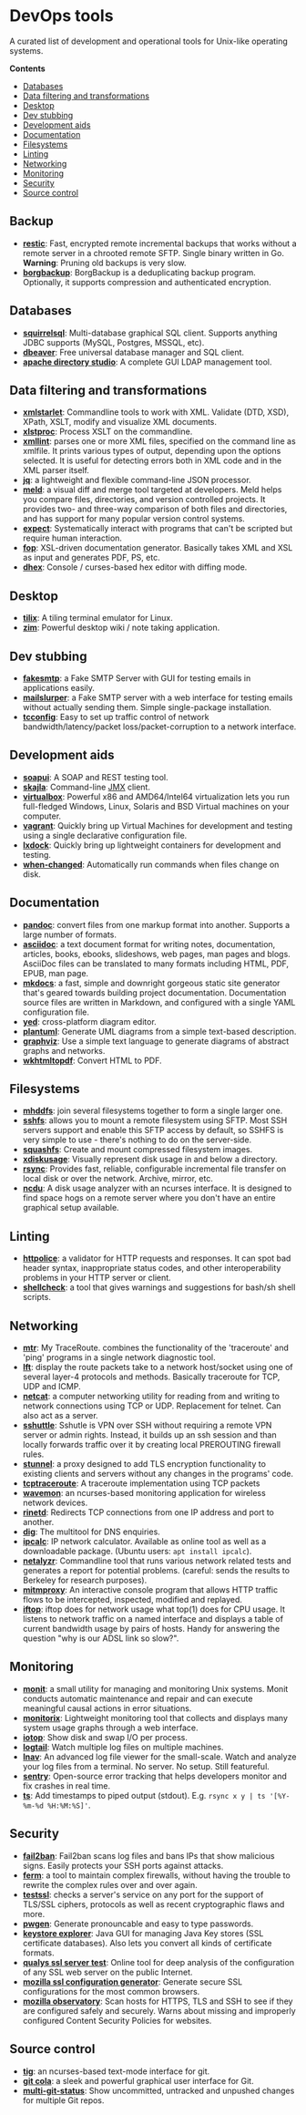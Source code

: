 DevOps tools
============

A curated list of development and operational tools for Unix-like operating
systems.

**Contents**

* [Databases](#databases)
* [Data filtering and transformations](#data-filtering-and-transformations)
* [Desktop](#desktop)
* [Dev stubbing](#dev-stubbing)
* [Development aids](#development-aids)
* [Documentation](#documentation)
* [Filesystems](#filesystems)
* [Linting](#linting)
* [Networking](#networking)
* [Monitoring](#monitoring)
* [Security](#security)
* [Source control](#source-control)


## Backup

* **[restic](https://restic.readthedocs.io/en/latest/)**: Fast, encrypted
  remote incremental backups that works without a remote server in a chrooted
  remote SFTP. Single binary written in Go. **Warning**: Pruning old backups
  is very slow.
* **[borgbackup](https://borgbackup.readthedocs.io/en/stable/)**: BorgBackup
  is a deduplicating backup program. Optionally, it supports compression and
  authenticated encryption.


## Databases

* **[squirrelsql](http://squirrel-sql.sourceforge.net/)**: Multi-database
  graphical SQL client. Supports anything JDBC supports (MySQL, Postgres,
  MSSQL, etc).
* **[dbeaver](https://github.com/serge-rider/dbeaver)**: Free universal
  database manager and SQL client.
* **[apache directory studio](http://directory.apache.org/studio/)**: A
  complete GUI LDAP management tool.


## Data filtering and transformations

* **[xmlstarlet](http://xmlstar.sourceforge.net/)**: Commandline tools to work
  with XML. Validate (DTD, XSD), XPath, XSLT, modify and visualize XML
  documents.
* **[xlstproc](http://xmlsoft.org/XSLT/xsltproc.html)**: Process XSLT on the
  commandline.
* **[xmllint](http://xmlsoft.org/xmllint.html)**: parses one or more XML
  files, specified on the command line as xmlfile. It prints various types of
  output, depending upon the options selected. It is useful for detecting
  errors both in XML code and in the XML parser itself.
* **[jq](https://stedolan.github.io/jq/)**: a lightweight and flexible
  command-line JSON processor.
* **[meld](http://meldmerge.org/)**: a visual diff and merge tool targeted at
  developers. Meld helps you compare files, directories, and version
  controlled projects. It provides two- and three-way comparison of both files
  and directories, and has support for many popular version control systems.
* **[expect](https://linux.die.net/man/1/expect)**: Systematically interact
  with programs that can't be scripted but require human interaction.
* **[fop](https://xmlgraphics.apache.org/fop/)**: XSL-driven documentation
  generator. Basically takes XML and XSL as input and generates PDF, PS, etc.
* **[dhex](http://www.dettus.net/dhex/)**: Console / curses-based hex editor
  with diffing mode.


## Desktop

* **[tilix](https://github.com/gnunn1/tilix)**: A tiling terminal emulator for
  Linux.
* **[zim](http://zim-wiki.org/)**: Powerful desktop wiki / note taking
  application.


## Dev stubbing

* **[fakesmtp](http://nilhcem.com/FakeSMTP/index.html)**: a Fake SMTP Server
  with GUI for testing emails in applications easily.
* **[mailslurper](http://mailslurper.com/)**: a Fake SMTP server with a web
  interface for testing emails without actually sending them. Simple
  single-package installation.
* **[tcconfig](https://github.com/thombashi/tcconfig/blob/master/README.rst)**:
  Easy to set up traffic control of network bandwidth/latency/packet
  loss/packet-corruption to a network interface.


## Development aids

* **[soapui](https://www.soapui.org/)**: A SOAP and REST testing tool.
* **[skajla](http://skajla.blogspot.nl/2010/05/jmx-command-line-client.html)**:
  Command-line [JMX](https://en.wikipedia.org/wiki/Java_Management_Extensions)
  client.
* **[virtualbox](https://www.virtualbox.org/)**: Powerful x86 and
  AMD64/Intel64 virtualization lets you run full-fledged Windows, Linux,
  Solaris and BSD Virtual machines on your computer.
* **[vagrant](https://www.vagrantup.com/)**: Quickly bring up Virtual Machines
  for development and testing using a single declarative configuration file.
* **[lxdock](http://lxdock.readthedocs.io/)**: Quickly bring up lightweight
  containers for development and testing.
* **[when-changed](https://github.com/joh/when-changed)**: Automatically run
  commands when files change on disk.


## Documentation

* **[pandoc](https://pandoc.org/)**: convert files from one markup format into
  another. Supports a large number of formats.
* **[asciidoc](http://www.methods.co.nz/asciidoc/)**: a text document format
  for writing notes, documentation, articles, books, ebooks, slideshows, web
  pages, man pages and blogs. AsciiDoc files can be translated to many formats
  including HTML, PDF, EPUB, man page.
* **[mkdocs](http://www.mkdocs.org/)**: a fast, simple and downright gorgeous
  static site generator that's geared towards building project documentation.
  Documentation source files are written in Markdown, and configured with a
  single YAML configuration file.
* **[yed](https://www.yworks.com/products/yed)**: cross-platform diagram
  editor.
* **[plantuml](http://plantuml.com/)**: Generate UML diagrams from a simple
  text-based description.
* **[graphviz](http://www.graphviz.org/)**: Use a simple text language to
  generate diagrams of abstract graphs and networks.
* **[wkhtmltopdf](https://wkhtmltopdf.org/)**: Convert HTML to PDF.


## Filesystems

* **[mhddfs](https://romanrm.net/mhddfs)**: join several filesystems together to
  form a single larger one.
* **[sshfs](https://github.com/libfuse/sshfs)**: allows you to mount a remote
  filesystem using SFTP. Most SSH servers support and enable this SFTP access
  by default, so SSHFS is very simple to use - there's nothing to do on the
  server-side.
* **[squashfs](http://squashfs.sourceforge.net/)**: Create and mount compressed
  filesystem images.
* **[xdiskusage](http://xdiskusage.sourceforge.net/)**: Visually represent
  disk usage in and below a directory.
* **[rsync](https://rsync.samba.org/)**: Provides fast, reliable, configurable
  incremental file transfer on local disk or over the network. Archive,
  mirror, etc.
* **[ncdu](https://dev.yorhel.nl/ncdu/scr)**: A disk usage analyzer with an
  ncurses interface. It is designed to find space hogs on a remote server
  where you don't have an entire graphical setup available.


## Linting

* **[httpolice](https://github.com/vfaronov/httpolice)**: a validator for HTTP
  requests and responses. It can spot bad header syntax, inappropriate status
  codes, and other interoperability problems in your HTTP server or client.
* **[shellcheck](http://www.shellcheck.net/)**: a tool that gives warnings and
  suggestions for bash/sh shell scripts.


## Networking

* **[mtr](https://www.bitwizard.nl/mtr/)**: My TraceRoute. combines the
  functionality of the 'traceroute' and 'ping' programs in a single network
  diagnostic tool.
* **[lft](https://linux.die.net/man/8/lft)**: display the route packets take
  to a network host/socket using one of several layer-4 protocols and
  methods. Basically traceroute for TCP, UDP and ICMP.
* **[netcat](https://en.wikipedia.org/wiki/Netcat)**: a computer networking
  utility for reading from and writing to network connections using TCP or
  UDP. Replacement for telnet. Can also act as a server.
* **[sshuttle](https://github.com/apenwarr/sshuttle)**: Sshutle is VPN over
  SSH without requiring a remote VPN server or admin rights. Instead, it
  builds up an ssh session and than locally forwards traffic over it by
  creating local PREROUTING firewall rules.
* **[stunnel](https://www.stunnel.org/)**: a proxy designed to add TLS
  encryption functionality to existing clients and servers without any changes
  in the programs' code.
* **[tcptraceroute](https://linux.die.net/man/1/tcptraceroute)**: A traceroute
  implementation using TCP packets
* **[wavemon](https://github.com/uoaerg/wavemon)**: an ncurses-based
  monitoring application for wireless network devices.
* **[rinetd](https://www.boutell.com/rinetd/)**: Redirects TCP connections
  from one IP address and port to another. 
* **[dig](https://mediatemple.net/community/products/dv/204644130/understanding-the-dig-command)**:
  The multitool for DNS enquiries.
* **[ipcalc](http://jodies.de/ipcalc)**: IP network calculator. Available as
  online tool as well as a downloadable package. (Ubuntu users: `apt install
  ipcalc`).
* **[netalyzr](http://netalyzr.icsi.berkeley.edu/)**: Commandline tool that
  runs various network related tests and generates a report for potential
  problems. (careful: sends the results to Berkeley for research purposes).
* **[mitmproxy](https://mitmproxy.org/)**: An interactive console program that
  allows HTTP traffic flows to be intercepted, inspected, modified and
  replayed.
* **[iftop](http://www.ex-parrot.com/pdw/iftop/)**: iftop does for network
  usage what top(1) does for CPU usage. It listens to network traffic on a
  named interface and displays a table of current bandwidth usage by pairs of
  hosts. Handy for answering the question "why is our ADSL link so slow?".


## Monitoring

* **[monit](https://mmonit.com/monit/)**: a small utility for managing and
  monitoring Unix systems. Monit conducts automatic maintenance and repair and
  can execute meaningful causal actions in error situations.
* **[monitorix](http://www.monitorix.org)**: Lightweight monitoring tool that
  collects and displays many system usage graphs through a web interface.
* **[iotop](http://guichaz.free.fr/iotop/)**: Show disk and swap I/O per
  process.
* **[logtail](https://www.fourmilab.ch/webtools/logtail/)**: Watch multiple
  log files on multiple machines.
* **[lnav](http://lnav.org/)**: An advanced log file viewer for the
  small-scale. Watch and analyze your log files from a terminal. No server. No
  setup. Still featureful.
* **[sentry](https://sentry.io/welcome/)**: Open-source error tracking that
  helps developers monitor and fix crashes in real time.
* **[ts](https://joeyh.name/code/moreutils/)**: Add timestamps to piped output
  (stdout). E.g. `rsync x y | ts '[%Y-%m-%d %H:%M:%S]'`.


## Security

* **[fail2ban](https://www.fail2ban.org/wiki/index.php/Main_Page)**: Fail2ban
  scans log files and bans IPs that show malicious signs. Easily protects your
  SSH ports against attacks.
* **[ferm](http://ferm.foo-projects.org/)**:  a tool to maintain complex
  firewalls, without having the trouble to rewrite the complex rules over and
  over again. 
* **[testssl](https://testssl.sh/)**: checks a server's service on any port
  for the support of TLS/SSL ciphers, protocols as well as recent
  cryptographic flaws and more. 
* **[pwgen](https://github.com/jbernard/pwgen)**: Generate pronouncable and
  easy to type passwords.
* **[keystore explorer](http://keystore-explorer.org/)**: Java GUI for
  managing Java Key stores (SSL certificate databases). Also lets you convert
  all kinds of certificate formats.
* **[qualys ssl server test](https://www.ssllabs.com/ssltest/)**: Online tool
  for deep analysis of the configuration of any SSL web server on the public
  Internet.
* **[mozilla ssl configuration
  generator](https://mozilla.github.io/server-side-tls/ssl-config-generator/)**:
  Generate secure SSL configurations for the most common browsers.
* **[mozilla observatory](https://observatory.mozilla.org/)**: Scan hosts for
  HTTPS, TLS and SSH to see if they are configured safely and securely. Warns
  about missing and improperly configured Content Security Policies for
  websites.


## Source control

* **[tig](https://github.com/jonas/tig)**: an ncurses-based text-mode
  interface for git.
* **[git cola](https://git-cola.github.io/)**: a sleek and powerful graphical
  user interface for Git.
* **[multi-git-status](https://github.com/fboender/multi-git-status)**: Show
  uncommitted, untracked and unpushed changes for multiple Git repos.
